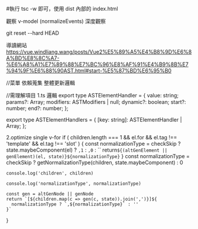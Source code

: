 #執行 tsc -w 即可，使用 dist 內部的 index.html

觀察 v-model (normalizeEvents) 深度觀察

git reset --hard HEAD

導讀網站
https://vue.windliang.wang/posts/Vue2%E5%89%A5%E4%B8%9D%E6%8A%BD%E8%8C%A7-%E6%A8%A1%E7%89%88%E7%BC%96%E8%AF%91%E4%B9%8B%E7%94%9F%E6%88%90AST.html#start-%E5%87%BD%E6%95%B0

//菜單
依賴蒐集
整體更新邏輯

//需理解項目
1.ts 邏輯
export type ASTElementHandler = {
value: string;
params?: Array<any>;
modifiers: ASTModifiers | null;
dynamic?: boolean;
start?: number;
end?: number;
};

export type ASTElementHandlers = {
[key: string]: ASTElementHandler | Array<ASTElementHandler>;
};

2.optimize single v-for
if (
children.length === 1 &&
el.for &&
el.tag !== 'template' &&
el.tag !== 'slot'
) {
const normalizationType = checkSkip
? state.maybeComponent(el)
? `,1`
: `,0`
: ``      return`${(altGenElement || genElement)(el, state)}${normalizationType}`
}
const normalizationType = checkSkip
? getNormalizationType(children, state.maybeComponent)
: 0

    console.log('children', children)

    console.log('normalizationType', normalizationType)

    const gen = altGenNode || genNode
    return `[${children.map(c => gen(c, state)).join(',')}]${
      normalizationType ? `,${normalizationType}` : ''
    }`

}
